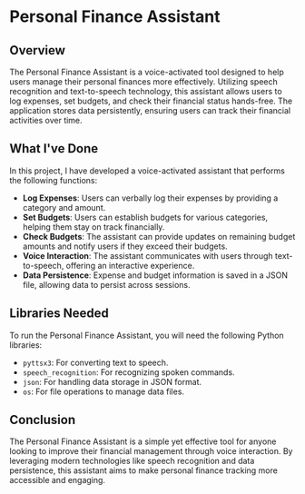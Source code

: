 # Personal Finance Assistant

## Overview

The Personal Finance Assistant is a voice-activated tool designed to help users manage their personal finances more effectively. Utilizing speech recognition and text-to-speech technology, this assistant allows users to log expenses, set budgets, and check their financial status hands-free. The application stores data persistently, ensuring users can track their financial activities over time.

## What I've Done

In this project, I have developed a voice-activated assistant that performs the following functions:
- **Log Expenses**: Users can verbally log their expenses by providing a category and amount.
- **Set Budgets**: Users can establish budgets for various categories, helping them stay on track financially.
- **Check Budgets**: The assistant can provide updates on remaining budget amounts and notify users if they exceed their budgets.
- **Voice Interaction**: The assistant communicates with users through text-to-speech, offering an interactive experience.
- **Data Persistence**: Expense and budget information is saved in a JSON file, allowing data to persist across sessions.

## Libraries Needed

To run the Personal Finance Assistant, you will need the following Python libraries:

- `pyttsx3`: For converting text to speech.
- `speech_recognition`: For recognizing spoken commands.
- `json`: For handling data storage in JSON format.
- `os`: For file operations to manage data files.

## Conclusion

The Personal Finance Assistant is a simple yet effective tool for anyone looking to improve their financial management through voice interaction. By leveraging modern technologies like speech recognition and data persistence, this assistant aims to make personal finance tracking more accessible and engaging. 